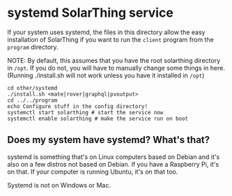 # systemd SolarThing service
If your system uses systemd, the files in this directory allow the easy installation of SolarThing
if you want to run the `client` program from the `program` directory.

NOTE: By default, this assumes that you have the root solarthing directory in `/opt`. If you do not, you will
have to manually change some things in here. (Running ./install.sh will not work unless you have it installed in `/opt`)

```shell script
cd other/systemd
./install.sh <mate|rover|graphql|pvoutput>
cd ../../program
echo Configure stuff in the config directory!
systemctl start solarthing # start the service now
systemctl enable solarthing # make the service run on boot
```

## Does my system have systemd? What's that?
systemd is something that's on Linux computers based on Debian and it's also on a few distros not based on Debian.
If you have a Raspberry Pi, it's on that. If your computer is running Ubuntu, it's on that too.

Systemd is not on Windows or Mac.
